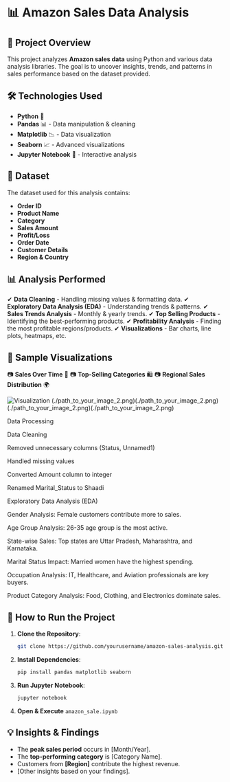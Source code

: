 # 📊 Amazon Sales Data Analysis

&#x20;    &#x20;

## 📌 Project Overview

This project analyzes **Amazon sales data** using Python and various data analysis libraries. The goal is to uncover insights, trends, and patterns in sales performance based on the dataset provided.

## 🛠 Technologies Used

- **Python** 🐍
- **Pandas** 📊 - Data manipulation & cleaning
- **Matplotlib** 📉 - Data visualization
- **Seaborn** 📈 - Advanced visualizations
- **Jupyter Notebook** 📝 - Interactive analysis

## 📂 Dataset

The dataset used for this analysis contains:

- **Order ID**
- **Product Name**
- **Category**
- **Sales Amount**
- **Profit/Loss**
- **Order Date**
- **Customer Details**
- **Region & Country**

## 📊 Analysis Performed

✔ **Data Cleaning** - Handling missing values & formatting data.
✔ **Exploratory Data Analysis (EDA)** - Understanding trends & patterns.
✔ **Sales Trends Analysis** - Monthly & yearly trends.
✔ **Top Selling Products** - Identifying the best-performing products.
✔ **Profitability Analysis** - Finding the most profitable regions/products.
✔ **Visualizations** - Bar charts, line plots, heatmaps, etc.

## 📸 Sample Visualizations

📷 **Sales Over Time** 📅
📷 **Top-Selling Categories** 🛍️
📷 **Regional Sales Distribution** 🌍

![Visualization](./path_to_your_image_2.png)
(./path_to_your_image_2.png)(./path_to_your_image_2.png)
(./path_to_your_image_2.png)(./path_to_your_image_2.png)



Data Processing

Data Cleaning

Removed unnecessary columns (Status, Unnamed1)

Handled missing values

Converted Amount column to integer

Renamed Marital_Status to Shaadi

Exploratory Data Analysis (EDA)

Gender Analysis: Female customers contribute more to sales.

Age Group Analysis: 26-35 age group is the most active.

State-wise Sales: Top states are Uttar Pradesh, Maharashtra, and Karnataka.

Marital Status Impact: Married women have the highest spending.

Occupation Analysis: IT, Healthcare, and Aviation professionals are key buyers.

Product Category Analysis: Food, Clothing, and Electronics dominate sales.

## 🚀 How to Run the Project

1. **Clone the Repository**:
   ```sh
   git clone https://github.com/yourusername/amazon-sales-analysis.git
   ```
2. **Install Dependencies**:
   ```sh
   pip install pandas matplotlib seaborn
   ```
3. **Run Jupyter Notebook**:
   ```sh
   jupyter notebook
   ```
4. **Open & Execute** `amazon_sale.ipynb`

## 💡 Insights & Findings

- The **peak sales period** occurs in [Month/Year].
- The **top-performing category** is [Category Name].
- Customers from **[Region]** contribute the highest revenue.
- [Other insights based on your findings].

